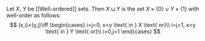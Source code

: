 Let $X$, $Y$ be [[Well-ordered]] sets. Then $X\sqcup Y$ is the set $X\times \{ 0 \}\cup Y\times \{ 1 \}$ with well-order as follows:
$$
(x,i)<(y,j)\iff \begin{cases}
i=j=0, x<y \text{ in } X \text{ or}\\
i=j=1, x<y \text{ in } Y \text{ or}\\
i=0,j=1
\end{cases}
$$
